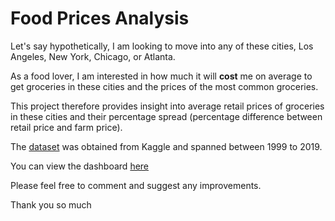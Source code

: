 # Food Prices Analysis

Let's say hypothetically, I am looking to move into any of these cities, Los Angeles, New York, Chicago, or Atlanta. 

As a food lover, I am interested in how much it will **cost** me on average to get groceries in these cities and the prices of the most common groceries.

This project therefore provides insight into average retail prices of groceries in these cities and their percentage spread (percentage difference between retail price and farm price).

The [dataset](https://www.kaggle.com/datasets/everydaycodings/produce-prices-dataset) was obtained from Kaggle and spanned between 1999 to 2019. 

You can view the dashboard [here](https://app.powerbi.com/view?r=eyJrIjoiYTFjMzQwZDQtMzY4Ni00MThiLWJkOGItMmNjNjQ5OGNmNzM3IiwidCI6ImRmODY3OWNkLWE4MGUtNDVkOC05OWFjLWM4M2VkN2ZmOTVhMCJ9.)

Please feel free to comment and suggest any improvements.

Thank you so much
